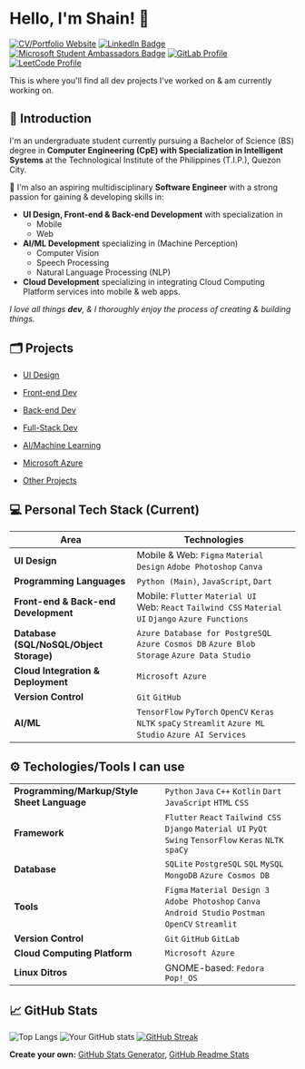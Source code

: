 # Hello, I'm Shain! 👋 
[![CV/Portfolio Website](https://img.shields.io/badge/CV/Portfolio-Visit%20My%20Website-4CAF50?style=flat&logo=web&logoColor=white&color=1C1C1C)](https://your-portfolio-website-url.com)
[![LinkedIn Badge](https://img.shields.io/badge/LinkedIn-Profile-0077B5?style=flat&logo=linkedin&logoColor=white&color=0D76A8)](https://www.linkedin.com/in/shain-sahagun/) 
[![Microsoft Student Ambassadors Badge](https://img.shields.io/badge/Microsoft%20Learn%20Student%20Ambassadors-Profile-0078D7?style=flat&logo=microsoft&logoColor=white&color=0078D7)](https://mvp.microsoft.com/en-US/studentambassadors/profile/29029057-9590-40b8-8798-a96fdadaa7d8)
[![GitLab Profile](https://img.shields.io/badge/GitLab-Profile-orange?style=flat&logo=gitlab&logoColor=white)](https://gitlab.com/m3mentomor1)
[![LeetCode Profile](https://img.shields.io/badge/LeetCode-Profile-FFA116?style=flat&logo=leetcode&logoColor=white&color=f5bb00)](https://leetcode.com/qsaqsahagun/)

This is where you'll find all dev projects I've worked on & am currently working on.

## 🙋 Introduction
I'm an undergraduate student currently pursuing a Bachelor of Science (BS) degree in **Computer Engineering (CpE) with Specialization in Intelligent Systems** at the Technological Institute of the Philippines (T.I.P.), Quezon City.

🚀 I'm also an aspiring multidisciplinary **Software Engineer** with a strong passion for gaining & developing skills in:
- **UI Design, Front-end & Back-end Development** with specialization in
  - Mobile
  - Web
- **AI/ML Development** specializing in (Machine Perception)
  - Computer Vision
  - Speech Processing
  - Natural Language Processing (NLP)
- **Cloud Development** specializing in integrating Cloud Computing Platform services into mobile & web apps.

*I love all things **dev**, & I thoroughly enjoy the process of creating & building things.*
##
## 🗂️ Projects

- [UI Design]()

- [Front-end Dev]()

- [Back-end Dev]()

- [Full-Stack Dev]()

- [AI/Machine Learning](https://github.com/m3mentomor1/m3mentomor1/blob/main/AI%5CML.md)

- [Microsoft Azure]()

- [Other Projects](https://github.com/m3mentomor1/m3mentomor1/blob/main/OtherProjects.md) 
##
## 💻 Personal Tech Stack (Current)
| Area                        | Technologies                                                                                     |
|-----------------------------|--------------------------------------------------------------------------------------------------|
| **UI Design** | Mobile & Web: ``Figma`` ``Material Design`` ``Adobe Photoshop`` ``Canva`` |
| **Programming Languages** | ``Python (Main)``, ``JavaScript``, ``Dart`` |
| **Front-end & Back-end Development** | Mobile: ``Flutter`` ``Material UI`` <br> Web: ``React`` ``Tailwind CSS`` ``Material UI`` ``Django`` ``Azure Functions`` |
| **Database (SQL/NoSQL/Object Storage)** | ``Azure Database for PostgreSQL`` ``Azure Cosmos DB`` ``Azure Blob Storage`` ``Azure Data Studio`` |
| **Cloud Integration & Deployment** | ``Microsoft Azure`` |
| **Version Control** | ``Git`` ``GitHub`` |
| **AI/ML** | ``TensorFlow`` ``PyTorch`` ``OpenCV`` ``Keras`` ``NLTK`` ``spaCy`` ``Streamlit`` ``Azure ML Studio`` ``Azure AI Services`` |
##
## ⚙️ Techologies/Tools I can use
|              |                                                                        |
|-----------------------------|--------------------------------------------------------------------------------------------------|
| **Programming/Markup/Style Sheet Language** | ``Python`` ``Java`` ``C++`` ``Kotlin`` ``Dart`` ``JavaScript`` ``HTML`` ``CSS`` |
| **Framework** | ``Flutter`` ``React`` ``Tailwind CSS`` ``Django`` ``Material UI`` ``PyQt`` ``Swing`` ``TensorFlow`` ``Keras`` ``NLTK`` ``spaCy`` |
| **Database** | ``SQLite`` ``PostgreSQL`` ``SQL`` ``MySQL`` ``MongoDB`` ``Azure Cosmos DB`` |
| **Tools** | ``Figma`` ``Material Design 3`` ``Adobe Photoshop`` ``Canva`` ``Android Studio`` ``Postman`` ``OpenCV`` ``Streamlit`` |
| **Version Control** | ``Git`` ``GitHub`` ``GitLab`` |
| **Cloud Computing Platform** | ``Microsoft Azure`` |
| **Linux Ditros** | GNOME-based: ``Fedora`` ``Pop!_OS`` |
##
## 📈 GitHub Stats
![Top Langs](https://github-readme-stats.vercel.app/api/top-langs/?username=m3mentomor1&layout=compact&theme=rose_pine)
![Your GitHub stats](https://github-readme-stats.vercel.app/api?username=m3mentomor1&show_icons=true&hide_title=true&hide=prs&count_private=true&theme=rose_pine)
[![GitHub Streak](http://github-readme-streak-stats.herokuapp.com?user=m3mentomor1&theme=rose_pine)](https://git.io/streak-stats) 

**Create your own:** [GitHub Stats Generator](https://github.com/omsimos/github-stats-generator), [GitHub Readme Stats](https://github.com/anuraghazra/github-readme-stats)
